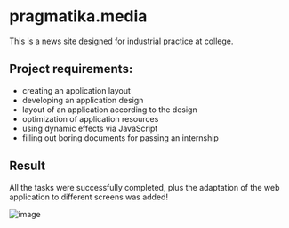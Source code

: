 # pragmatika.media
This is a news site designed for industrial practice at college.

## Project requirements:
* creating an application layout
* developing an application design
* layout of an application according to the design
* optimization of application resources
* using dynamic effects via JavaScript
* filling out boring documents for passing an internship

## Result
All the tasks were successfully completed, plus the adaptation of the web application to different screens was added!

![image](https://github.com/user-attachments/assets/5e9c8a42-f0f8-418d-88e0-38a58173590d)
